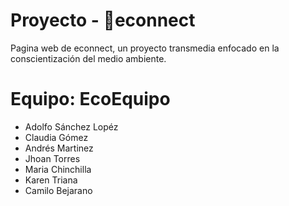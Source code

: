 # Proyecto - 🌱econnect

Pagina web de econnect, un proyecto transmedia enfocado en la conscientización del medio ambiente.

# Equipo: EcoEquipo

* Adolfo Sánchez Lopéz
* Claudia Gómez
* Andrés Martinez
* Jhoan Torres
* Maria Chinchilla
* Karen Triana
* Camilo Bejarano

<br>
